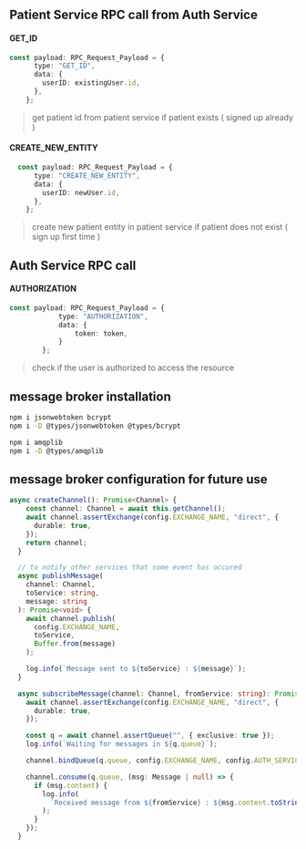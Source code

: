 ## Patient Service RPC call from Auth Service
#### GET_ID
```typescript
const payload: RPC_Request_Payload = {
      type: "GET_ID",
      data: {
        userID: existingUser.id,
      },
    };
```
> get patient id from patient service if patient exists ( signed up already )


#### CREATE_NEW_ENTITY 
```typescript
  const payload: RPC_Request_Payload = {
      type: "CREATE_NEW_ENTITY",
      data: {
        userID: newUser.id,
      },
    };
```
> create new patient entity in patient service if patient does not exist ( sign up first time )

## Auth Service RPC call
#### AUTHORIZATION 
```typescript
const payload: RPC_Request_Payload = {
            type: "AUTHORIZATION",
            data: {
                token: token,
            }
        };
```
> check if the user is authorized to access the resource


## message broker installation
```bash
npm i jsonwebtoken bcrypt
npm i -D @types/jsonwebtoken @types/bcrypt

npm i amqplib
npm i -D @types/amqplib

```

## message broker configuration for future use
```typescript
async createChannel(): Promise<Channel> {
    const channel: Channel = await this.getChannel();
    await channel.assertExchange(config.EXCHANGE_NAME, "direct", {
      durable: true,
    });
    return channel;
  }

  // to notify other services that some event has occured
  async publishMessage(
    channel: Channel,
    toService: string,
    message: string
  ): Promise<void> {
    await channel.publish(
      config.EXCHANGE_NAME,
      toService,
      Buffer.from(message)
    );

    log.info(`Message sent to ${toService} : ${message}`);
  }

  async subscribeMessage(channel: Channel, fromService: string): Promise<void> {
    await channel.assertExchange(config.EXCHANGE_NAME, "direct", {
      durable: true,
    });

    const q = await channel.assertQueue("", { exclusive: true });
    log.info(`Waiting for messages in ${q.queue}`);

    channel.bindQueue(q.queue, config.EXCHANGE_NAME, config.AUTH_SERVICE);

    channel.consume(q.queue, (msg: Message | null) => {
      if (msg.content) {
        log.info(
          `Received message from ${fromService} : ${msg.content.toString()}`
        );
      }
    });
  }


```